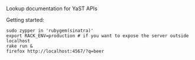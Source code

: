 Lookup documentation for YaST APIs

Getting started:

```console
sudo zypper in 'rubygem(sinatra)'
export RACK_ENV=production # if you want to expose the server outside localhost
rake run &
firefox http://localhost:4567/?q=beer
```
